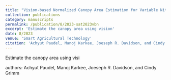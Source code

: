```yaml
---
title: "Vision-based Normalized Canopy Area Estimation for Variable Nitrogen Application in Apple Orchards"
collection: publications
category: manuscripts
permalink: /publication/8/2023-sat2023vbn
excerpt: 'Estimate the canopy area using vision'
date: 8/2023
venue: 'Smart Agricultural Technology'
citation: 'Achyut Paudel, Manoj Karkee, Joeseph R. Davidson, and Cindy Grimm'
---
```

Estimate the canopy area using visi

authors: Achyut Paudel, Manoj Karkee, Joeseph R. Davidson, and Cindy Grimm